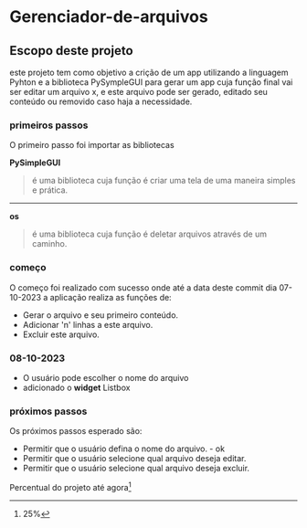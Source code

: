 # Gerenciador-de-arquivos

## Escopo deste projeto

este projeto tem como objetivo a crição de um app utilizando a linguagem Pyhton e a biblioteca PySympleGUI para gerar um app cuja função final vai ser editar um arquivo x, e este arquivo pode ser gerado, editado seu conteúdo ou removido caso haja a necessidade.

### primeiros passos
O primeiro passo foi importar as bibliotecas

**PySimpleGUI**
> é uma biblioteca cuja função é criar uma tela de uma maneira simples e prática.


---
**os**
> é uma biblioteca cuja função é deletar arquivos através de um caminho.


### começo

O começo foi realizado com sucesso onde até a data deste commit dia 07-10-2023 a aplicação realiza as funções de:
- Gerar o arquivo e seu primeiro conteúdo.
- Adicionar 'n' linhas a este arquivo.
- Excluir este arquivo.


### 08-10-2023
- O usuário pode escolher o nome do arquivo
- adicionado o **widget** Listbox 


### próximos passos

Os próximos passos esperado são:
- Permitir que o usuário defina o nome do arquivo. - ok
- Permitir que o usuário selecione qual arquivo deseja editar.
- Permitir que o usuário selecione qual arquivo deseja excluir.

Percentual do projeto até agora[^1]

[^1]: 25%